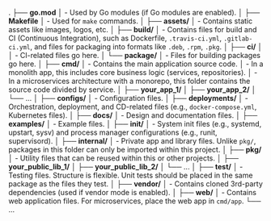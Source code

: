 .
├── **go.mod**
│   - Used by Go modules (if Go modules are enabled).
│
├── **Makefile**
│   - Used for `make` commands.
│
├── **assets/**
│   - Contains static assets like images, logos, etc.
│
├── **build/**
│   - Contains files for build and CI (Continuous Integration), such as Dockerfile, `.travis-ci.yml`, `.gitlab-ci.yml`, and files for packaging into formats like `.deb`, `.rpm`, `.pkg`.
│   ├── **ci/**
│   │   - CI-related files go here.
│   └── **package/**
│       - Files for building packages go here.
│
├── **cmd/**
│   - Contains the main application source code.
│   - In a monolith app, this includes core business logic (services, repositories).
│   - In a microservices architecture with a monorepo, this folder contains the source code divided by service.
│   ├── **your_app_1/**
│   ├── **your_app_2/**
│   └── ...
│
├── **configs/**
│   - Configuration files.
│
├── **deployments/**
│   - Orchestration, deployment, and CD-related files (e.g., `docker-compose.yml`, Kubernetes files).
│
├── **docs/**
│   - Design and documentation files.
│
├── **examples/**
│   - Example files.
│
├── **init/**
│   - System init files (e.g., systemd, upstart, sysv) and process manager configurations (e.g., runit, supervisord).
│
├── **internal/**
│   - Private app and library files. Unlike `pkg/`, packages in this folder can only be imported within this project.
│
├── **pkg/**
│   - Utility files that can be reused within this or other projects.
│   ├── **your_public_lib_1/**
│   ├── **your_public_lib_2/**
│   └── ...
│
├── **test/**
│   - Testing files. Structure is flexible. Unit tests should be placed in the same package as the files they test.
│
├── **vendor/**
│   - Contains cloned 3rd-party dependencies (used if vendor mode is enabled).
│
├── **web/**
│   - Contains web application files. For microservices, place the web app in `cmd/app`.
└── ...
